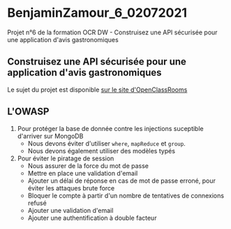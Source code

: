 # BenjaminZamour_6_02072021

Projet n°6 de la formation OCR DW - Construisez une API sécurisée pour une application d'avis gastronomiques

## Construisez une API sécurisée pour une application d'avis gastronomiques

Le sujet du projet est disponible [sur le site d'OpenClassRooms](https://openclassrooms.com/fr/paths/185/projects/676/assignment)

## L'OWASP

1. Pour protéger la base de donnée contre les injections suceptible d'arriver sur MongoDB
   - Nous devons éviter d'utiliser `where`, `mapReduce` et `group`.
   - Nous devons également utiliser des modèles typés
2. Pour éviter le piratage de session
   - Nous assurer de la force du mot de passe
   - Mettre en place une validation d'email
   - Ajouter un délai de réponse en cas de mot de passe erroné, pour éviter les attaques brute force
   - Bloquer le compte à partir d'un nombre de tentatives de connexions refusé
   - Ajouter une validation d'email
   - Ajouter une authentification à double facteur
